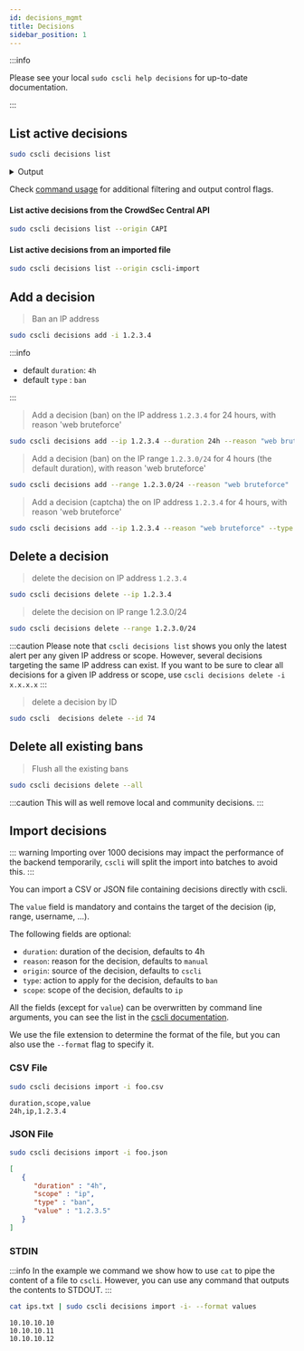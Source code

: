 ```yaml
---
id: decisions_mgmt
title: Decisions
sidebar_position: 1
---
```



:::info 

Please see your local `sudo cscli help decisions` for up-to-date documentation.

:::

## List active decisions

```bash
sudo cscli decisions list
```

<details>
  <summary>Output</summary>

```bash
+--------+----------+------------------+------------------------------------+--------+---------+--------------------------------+--------+-----------------+----------+
|   ID   |  SOURCE  |   SCOPE:VALUE    |               REASON               | ACTION | COUNTRY |               AS               | EVENTS |   EXPIRATION    | ALERT ID |
+--------+----------+------------------+------------------------------------+--------+---------+--------------------------------+--------+-----------------+----------+
| 276009 | crowdsec | Ip:xx.93.x.xxx   | crowdsecurity/telnet-bf            | ban    | CN      |  xxxxxxxx xxxxxxx Advertising  |      7 | 2m53.949221341s |    33459 |
|        |          |                  |                                    |        |         | Co.,Ltd.                       |        |                 |          |
| 276008 | crowdsec | Ip:xxx.53.xx.xxx | crowdsecurity/smb-bf               | ban    | BR      |  xxxxxxxxxx xxxxxxxxxxxxxxxx   |      6 | 1m48.728998974s |    33458 |
|        |          |                  |                                    |        |         | LTDA                           |        |                 |          |
+--------+----------+------------------+------------------------------------+--------+---------+--------------------------------+--------+-----------------+----------+
```
 - `Decision ID` is the ID of the decision
 - `SOURCE` : the source of the decisions:
    - `crowdsec` : decision from the CrowdSec agent
    - `cscli`    : decision from `cscli` (manual decision)
    - `CAPI`     : decision from CrowdSec API
    - `cscli-import`: decision from imported file
 - `SCOPE:VALUE` is the target of the decisions :
    - "scope" : the scope of the decisions (`ip`, `range`, `user` ...)
    - "value" : the value to apply on the decisions (ip_addr, ip_range, username ...)
 - `REASON` is the scenario that was triggered (or human-supplied reason)
 - `ACTION` is the type of the decision (`ban`, `captcha` ...)
 - `COUNTRY` and `AS` are provided by GeoIP enrichment if present
 - `EVENTS` number of events that triggered this decison
 - `EXPIRATION` is the time left on remediation
 - `ALERT ID` is the ID of the corresponding alert

</details>

Check [command usage](/cscli/cscli_decisions.md) for additional filtering and output control flags.

#### List active decisions from the CrowdSec Central API

```bash
sudo cscli decisions list --origin CAPI
```

#### List active decisions from an imported file

```bash
sudo cscli decisions list --origin cscli-import
```


## Add a decision

> Ban an IP address

```bash
sudo cscli decisions add -i 1.2.3.4
```

:::info

 * default `duration`: `4h`
 * default `type` : `ban`

:::

> Add a decision (ban) on the IP address `1.2.3.4` for 24 hours, with reason 'web bruteforce'

```bash
sudo cscli decisions add --ip 1.2.3.4 --duration 24h --reason "web bruteforce"
```

> Add a decision (ban) on the IP range  `1.2.3.0/24` for 4 hours (the default duration), with reason 'web bruteforce'

```bash
sudo cscli decisions add --range 1.2.3.0/24 --reason "web bruteforce"
```


> Add a decision (captcha) the on IP address `1.2.3.4` for 4 hours, with reason 'web bruteforce'

```bash
sudo cscli decisions add --ip 1.2.3.4 --reason "web bruteforce" --type captcha
```

## Delete a decision

> delete the decision on IP address `1.2.3.4`

```bash
sudo cscli decisions delete --ip 1.2.3.4
```

> delete the decision on IP range 1.2.3.0/24

```bash
sudo cscli decisions delete --range 1.2.3.0/24
```

:::caution
Please note that `cscli decisions list` shows you only the latest alert per any given IP address or scope.
However, several decisions targeting the same IP address can exist. If you want to be sure to clear all decisions for a given IP address or scope, use `cscli decisions delete -i x.x.x.x`
:::

> delete a decision by ID

```bash
sudo cscli  decisions delete --id 74
```

## Delete all existing bans

> Flush all the existing bans

```bash
sudo cscli decisions delete --all
```

:::caution
This will as well remove local and community decisions.
:::

## Import decisions

::: warning
Importing over 1000 decisions may impact the performance of the backend temporarily, `cscli` will split the import into batches to avoid this.
:::

You can import a CSV or JSON file containing decisions directly with cscli.

The `value` field is mandatory and contains the target of the decision (ip, range, username, ...).

 The following fields are optional:
  - `duration`: duration of the decision, defaults to 4h
  - `reason`: reason for the decision, defaults to `manual`
  - `origin`: source of the decision, defaults to `cscli`
  - `type`: action to apply for the decision, defaults to `ban`
  - `scope`: scope of the decision, defaults to `ip`

All the fields (except for `value`) can be overwritten by command line arguments, you can see the list in the [cscli documentation](/cscli/cscli_decisions_import.md).

We use the file extension to determine the format of the file, but you can also use the `--format` flag to specify it.

### CSV File

```bash
sudo cscli decisions import -i foo.csv
```

```csv title="Example CSV file"
duration,scope,value
24h,ip,1.2.3.4
```

### JSON File

```bash
sudo cscli decisions import -i foo.json
```

```json title="Example JSON file"
[
   {
      "duration" : "4h", 
      "scope" : "ip", 
      "type" : "ban", 
      "value" : "1.2.3.5"
   }
]
```
### STDIN

:::info
In the example we command we show how to use `cat` to pipe the content of a file to `cscli`. However, you can use any command that outputs the contents to STDOUT.
:::

```bash
cat ips.txt | sudo cscli decisions import -i- --format values
```

```text title="Example of ips.txt"
10.10.10.10
10.10.10.11
10.10.10.12
```
